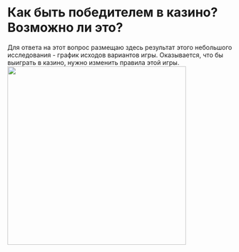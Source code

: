 # Как быть победителем в казино? Возможно ли это?
Для ответа на этот вопрос размещаю здесь результат этого небольшого исследования - график исходов вариантов игры.
Оказывается, что бы выиграть в казино, нужно изменить правила этой игры.
<a>
<img src="https://github.com/IYuminov/Casino_to_be_a_winner/blob/main/casino_plot.png?raw=true" height="400"/></h1>
